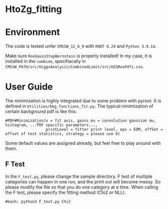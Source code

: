 # HtoZg_fitting

# Environment
The code is tested unfer `CMSSW_12_6_0` with `ROOT 6.24` and `Python 3.9.14`. 

Make sure `RooGaussStepBernstein` is properly installed! In my case, it is installed in the `combine`, specifiacally in `CMSSW_PATH/src/HiggsAnalysis/CombinedLimit/src/HZGRooPdfs.cxx`.

# User Guide
The minimization is highly integrated due to some problem with pyroot. It is defined in `Utilities/bkg_functions_fit.py`. The typical minimization of certain background pdf is like this:
```
#PDF#Minimization(x = fit axis, gauss_mu = convolution gaussian mu, histogram, ...PDF specific parameters...,
                  printLevel = fitter print level, eps = EDM, offSet = offset of test statistics, strategy = please use 0)
```
Some default values are assigned already, but feel free to play around with them.

## F Test
In the `F_test.py`, please change the sample directory. F test of multiple categories can happen in one run, and the print out will become messy. So please modify the file so that you do one category at a time. When calling the F test, please specify the fitting method (Chi2 or NLL).
```
#bash: python3 F_test.py Chi2
```
